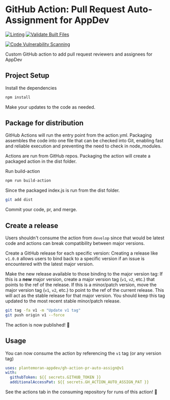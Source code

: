 # GitHub Action: Pull Request Auto-Assignment for AppDev

[![Linting][img-gh-action-lint-badge]][gh-action-lint]
[![Validate Built Files][img-gh-action-vbf-badge]][gh-action-vbf]

[![Code Vulnerability Scanning][img-gh-action-cvs-badge]][gh-action-cvs]

Custom GitHub action to add pull request reviewers and assignees for AppDev

## Project Setup

Install the dependencies

```bash
npm install
```

Make your updates to the code as needed.

## Package for distribution

GitHub Actions will run the entry point from the action.yml.
Packaging assembles the code into one file that can be checked into Git, enabling fast and reliable execution and preventing the need to check in node_modules.

Actions are run from GitHub repos.
Packaging the action will create a packaged action in the dist folder.

Run build-action

```bash
npm run build-action
```

Since the packaged index.js is run from the dist folder.

```bash
git add dist
```

Commit your code, pr, and merge.

## Create a release

Users shouldn't consume the action from `develop` since that would be latest code and actions can break compatibility between major versions.

Create a GitHub release for each specific version:
Creating a release like `v1.0.0` allows users to bind back to a specific version if an issue is encountered with the latest major version.

Make the new release available to those binding to the major version tag:
If this is a **new** major version, create a major version tag (`v1`, `v2`, etc.) that points to the ref of the release.
If this is a minor/patch version, move the major version tag (`v1`, `v2`, etc.) to point to the ref of the current release.
This will act as the stable release for that major version.
You should keep this tag updated to the most recent stable minor/patch release.

```bash
git tag -fa v1 -m "Update v1 tag"
git push origin v1 --force
```

The action is now published! :rocket:

## Usage

You can now consume the action by referencing the `v1` tag (or any version tag)

```yaml
uses: plantemoran-appdev/gh-action-pr-auto-assign@v1
with:
  githubToken: ${{ secrets.GITHUB_TOKEN }}
  additionalAccessPat: ${{ secrets.GH_ACTION_AUTO_ASSIGN_PAT }}
```

See the actions tab in the consuming repository for runs of this action! :rocket:

<!-- reference urls -->

[gh-action-cvs]: ../../../actions/workflows/code-analysis.yml
[gh-action-lint]: ../../../actions/workflows/linting.yml
[gh-action-vbf]: ../../../actions/workflows/validate-built-files.yml
[img-gh-action-cvs-badge]: ../../../actions/workflows/code-analysis.yml/badge.svg
[img-gh-action-lint-badge]: ../../../actions/workflows/linting.yml/badge.svg
[img-gh-action-vbf-badge]: ../../../actions/workflows/validate-built-files.yml/badge.svg
